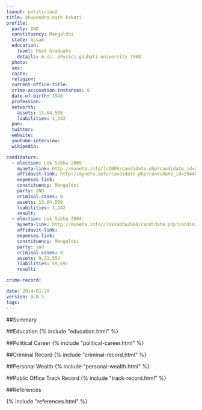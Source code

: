 ```yaml
---
layout: politician2
title: bhupendra nath kakati
profile: 
  party: IND
  constituency: Mangaldoi
  state: Assam
  education: 
    level: Post Graduate
    details: m.sc. physics gauhati university 1968
  photo: 
  sex: 
  caste: 
  religion: 
  current-office-title: 
  crime-accusation-instances: 0
  date-of-birth: 1948
  profession: 
  networth: 
    assets: 13,64,500
    liabilities: 1,242
  pan: 
  twitter: 
  website: 
  youtube-interview: 
  wikipedia: 

candidature: 
  - election: Lok Sabha 2009
    myneta-link: http://myneta.info/ls2009/candidate.php?candidate_id=2944
    affidavit-link: http://myneta.info/candidate.php?candidate_id=2944&scan=original
    expenses-link: 
    constituency: Mangaldoi 
    party: IND
    criminal-cases: 0
    assets: 13,64,500
    liabilities: 1,242
    result:  
  - election: Lok Sabha 2004
    myneta-link: http://myneta.info//loksabha2004/candidate.php?candidate_id=395
    affidavit-link: 
    expenses-link: 
    constituency: Mangaldoi 
    party: ind
    criminal-cases: 0
    assets: 9,21,554
    liabilities: 59,691
    result:  

crime-record: 

date: 2014-01-28
version: 0.0.5
tags: 
---
```

##Summary


##Education
{% include "education.html" %}


##Political Career
{% include "political-career.html" %}


##Criminal Record
{% include "criminal-record.html" %}


##Personal Wealth
{% include "personal-wealth.html" %}


##Public Office Track Record
{% include "track-record.html" %}


##References


{% include "references.html" %}